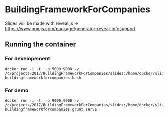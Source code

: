 # BuildingFrameworkForCompanies

Slides will be made with reveal.js -> https://www.npmjs.com/package/generator-reveal-infosupport

## Running the container
### For developement
```
docker run -i -t  -p 9000:9000 -v /c/projects/2017/BuildingFrameworkForCompanies/slides:/home/docker/slides buildingframeworkforcompanies bash
```
### For demo
```
docker run -i -t  -p 9000:9000 -v /c/projects/2017/BuildingFrameworkForCompanies/slides:/home/docker/slides buildingframeworkforcompanies grunt serve
```
